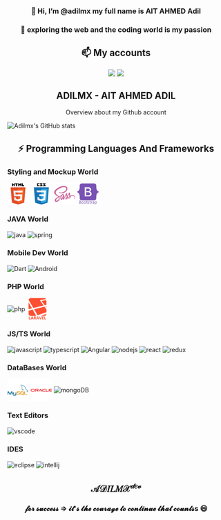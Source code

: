 <h3 align="center">👋 Hi, I’m @adilmx my full name is AIT AHMED Adil</h3>
 <h3 align="center">👀 exploring the web and the coding world is my passion</h3>
 <h2 align="center">📫 My accounts</h2>
 <p align="center">
<a href = "https://mail.google.com/mail/u/0/#search/rfc822msgid%3Aabcdefg%40ait.ahmed.adil.mx%40gmail.com"><img src="https://img.icons8.com/fluent/48/000000/gmail.png"/></a>
<a href = https://www.linkedin.com/in/adil-ait-ahmed-a007a11b0/"><img src="https://img.icons8.com/fluent/48/000000/linkedin.png"/></a>
</p>
<p align="center">
 <h2 align="center">ADILMX - AIT AHMED ADIL</h2>
 <p align="center">Overview about my Github account</p>
</p>

![Adilmx's GitHub stats](https://github-readme-stats.vercel.app/api?username=adilmx&show_icons=true&bg_color=30,3acdde,5740c9&title_color=fff&text_color=fff&icon_color=fff)

<h2 align="center">⚡ Programming Languages And Frameworks</h2>
<p>
<h3 align="left">Styling and Mockup World</h3>

 <img width="50px" src="https://raw.githubusercontent.com/devicons/devicon/master/icons/html5/html5-original-wordmark.svg" align="center" alt="html5" />
  <img width="50px" src="https://raw.githubusercontent.com/devicons/devicon/master/icons/css3/css3-original-wordmark.svg" align="center" alt="css3" />
   <img width="50px" src="https://raw.githubusercontent.com/devicons/devicon/master/icons/sass/sass-original.svg" align="center" alt="sass" />  
<img width="50px" src="https://raw.githubusercontent.com/devicons/devicon/master/icons/bootstrap/bootstrap-plain-wordmark.svg" align="center" alt="bootstrap" />
</p>
<p>
  <h3 align="left">JAVA World</h3>
   <img width="50px" src="https://github.com/yurijserrano/Github-Profile-Readme-Logos/blob/master/programming%20languages/java.svg" align="center" alt="java" />
<img width="50px" src="https://www.vectorlogo.zone/logos/springio/springio-icon.svg" align="center" alt="spring" />
</p>
<p>
  <h3 align="left">Mobile Dev World</h3>
 <img width="50px" src="https://github.com/yurijserrano/Github-Profile-Readme-Logos/blob/master/programming%20languages/dart.svg" align="center" alt="Dart" />
  <img width="50px" src="https://github.com/yurijserrano/Github-Profile-Readme-Logos/blob/master/frameworks/android.svg" align="center" alt="Android" />
 </p>
 <p>
 <h3 align="left">PHP World</h3>

 <img width="50px" src="https://github.com/yurijserrano/Github-Profile-Readme-Logos/blob/master/programming%20languages/php.png" align="center" alt="php" />
  <img width="50px" src="https://raw.githubusercontent.com/devicons/devicon/master/icons/laravel/laravel-plain-wordmark.svg" align="center" alt="laravel" />
  </p>
  <p>
  <h3 align="left">JS/TS World</h3>
  <img width="50px" src="https://github.com/yurijserrano/Github-Profile-Readme-Logos/blob/master/programming%20languages/javascript.svg" align="center" alt="javascript" />
 <img width="50px" src="https://github.com/yurijserrano/Github-Profile-Readme-Logos/blob/master/programming%20languages/typescript.svg" align="center" alt="typescript" />
 <img width="50px" src="https://github.com/yurijserrano/Github-Profile-Readme-Logos/blob/master/frameworks/angular.svg" align="center" alt="Angular" />
   <img width="50px" src="https://github.com/yurijserrano/Github-Profile-Readme-Logos/blob/master/frameworks/nodejs.svg" align="center" alt="nodejs" />
  <img width="50px" src="https://github.com/yurijserrano/Github-Profile-Readme-Logos/blob/master/frameworks/react.svg" align="center" alt="react" />
  <img width="50px" src="https://github.com/yurijserrano/Github-Profile-Readme-Logos/blob/master/frameworks/redux.svg" align="center" alt="redux" />
  </p>
  <p>
  <h3 align="left">DataBases World</h3>
  <img width="50px" src="https://raw.githubusercontent.com/devicons/devicon/master/icons/mysql/mysql-original-wordmark.svg" align="center" alt="mysql" /> 
   <img width="50px" src="https://raw.githubusercontent.com/devicons/devicon/master/icons/oracle/oracle-original.svg" align="center" alt="oracle" />  
   <img width="50px" src="https://github.com/yurijserrano/Github-Profile-Readme-Logos/blob/master/databases/mongodb.svg" align="center" alt="mongoDB" /> 
  </p>
  <p>
   <h3 align="left">Text Editors</h3>
   <img width="50px" src="https://github.com/yurijserrano/Github-Profile-Readme-Logos/blob/master/text%20editors/vscode.svg" align="center" alt="vscode" /> 
<h3 align="left">IDES</h3>
   <img width="50px" src="https://github.com/yurijserrano/Github-Profile-Readme-Logos/blob/master/ides/eclipse.svg" align="center" alt="eclipse" > 
   <img width="50px" src="https://github.com/yurijserrano/Github-Profile-Readme-Logos/blob/master/ides/intellij.svg" align="center" alt="intellij" > 

</p>
 <h2 align="center">𝒜𝒟𝐼𝐿𝑀𝒳<sup>𝒹𝑒𝓋</sup></h2>
 <h3 align="center">𝓯𝓸𝓻 𝓼𝓾𝓬𝓬𝓮𝓼𝓼 => 𝓲𝓽'𝓼 𝓽𝓱𝓮 𝓬𝓸𝓾𝓻𝓪𝓰𝓮 𝓽𝓸 𝓬𝓸𝓷𝓽𝓲𝓷𝓾𝓮 𝓽𝓱𝓪𝓽 𝓬𝓸𝓾𝓷𝓽𝓼s 😄</h3>
 
 <p align="center"></p>

